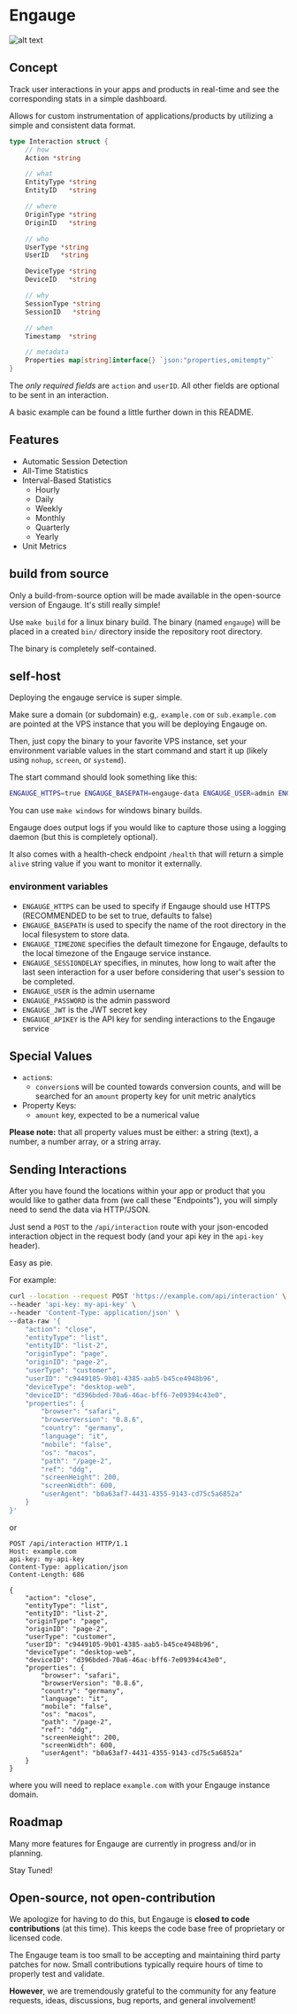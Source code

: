 # Engauge

![alt text](./.github/screenshot.png)

## Concept

Track user interactions in your apps and products in real-time and see the corresponding stats in a simple dashboard.

Allows for custom instrumentation of applications/products by utilizing a simple and consistent data format.

```go
type Interaction struct {
	// how
	Action *string

	// what
	EntityType *string
	EntityID   *string

	// where
	OriginType *string
	OriginID   *string

	// who
	UserType *string
	UserID   *string

	DeviceType *string
	DeviceID   *string

	// why
	SessionType *string
	SessionID   *string

	// when
	Timestamp  *string

	// metadata
	Properties map[string]interface{} `json:"properties,omitempty"`
}
```

The *only required fields* are `action` and `userID`. All other fields are optional to be sent in an interaction.

A basic example can be found a little further down in this README.

## Features

- Automatic Session Detection
- All-Time Statistics
- Interval-Based Statistics
  - Hourly
  - Daily
  - Weekly
  - Monthly
  - Quarterly
  - Yearly
- Unit Metrics

## build from source

Only a build-from-source option will be made available in the open-source version of Engauge. It's still really simple!

Use `make build` for a linux binary build. The binary (named `engauge`) will be placed in a created `bin/` directory inside the repository root directory.

The binary is completely self-contained.

## self-host

Deploying the engauge service is super simple.

Make sure a domain (or subdomain) e.g,. `example.com` or `sub.example.com` are pointed at the VPS instance that you will be deploying Engauge on.

Then, just copy the binary to your favorite VPS instance, set your environment variable values in the start command and start it up (likely using `nohup`, `screen`, or `systemd`).

The start command should look something like this:

```sh
ENGAUGE_HTTPS=true ENGAUGE_BASEPATH=engauge-data ENGAUGE_USER=admin ENGAUGE_PASSWORD=my-super-secret-admin-p@$$WorD! ENGAUGE_JWT=jwt-secret-key ENGAUGE_APIKEY=my-secret-api-key ./engauge
```

You can use `make windows` for windows binary builds.

Engauge does output logs if you would like to capture those using a logging daemon (but this is completely optional).

It also comes with a health-check endpoint `/health` that will return a simple `alive` string value if you want to monitor it externally.

### environment variables

- `ENGAUGE_HTTPS` can be used to specify if Engauge should use HTTPS (RECOMMENDED to be set to true, defaults to false)
- `ENGAUGE_BASEPATH` is used to specify the name of the root directory in the local filesystem to store data.
- `ENGAUGE_TIMEZONE` specifies the default timezone for Engauge, defaults to the local timezone of the Engauge service instance.
- `ENGAUGE_SESSIONDELAY` specifies, in minutes, how long to wait after the last seen interaction for a user before considering that user's session to be completed.
- `ENGAUGE_USER` is the admin username
- `ENGAUGE_PASSWORD` is the admin password
- `ENGAUGE_JWT` is the JWT secret key
- `ENGAUGE_APIKEY` is the API key for sending interactions to the Engauge service

## Special Values

- `action`s:
  - `conversion`s will be counted towards conversion counts, and will be searched for an `amount` property key for unit metric analytics
- Property Keys:
  - `amount` key, expected to be a numerical value

**Please note:** that all property values must be either: a string (text), a number, a number array, or a string array.

## Sending Interactions

After you have found the locations within your app or product that you would like to gather data from (we call these "Endpoints"), you will simply need to send the data via HTTP/JSON.

Just send a `POST` to the `/api/interaction` route with your json-encoded interaction object in the request body (and your api key in the `api-key` header).

Easy as pie.

For example:

```sh
curl --location --request POST 'https://example.com/api/interaction' \
--header 'api-key: my-api-key' \
--header 'Content-Type: application/json' \
--data-raw '{
    "action": "close",
    "entityType": "list",
    "entityID": "list-2",
    "originType": "page",
    "originID": "page-2",
    "userType": "customer",
    "userID": "c9449105-9b01-4385-aab5-b45ce4948b96",
    "deviceType": "desktop-web",
    "deviceID": "d396bded-70a6-46ac-bff6-7e09394c43e0",
    "properties": {
        "browser": "safari",
        "browserVersion": "0.8.6",
        "country": "germany",
        "language": "it",
        "mobile": "false",
        "os": "macos",
        "path": "/page-2",
        "ref": "ddg",
        "screenHeight": 200,
        "screenWidth": 600,
        "userAgent": "b0a63af7-4431-4355-9143-cd75c5a6852a"
    }
}'
```

or

```http
POST /api/interaction HTTP/1.1
Host: example.com
api-key: my-api-key
Content-Type: application/json
Content-Length: 686

{
    "action": "close",
    "entityType": "list",
    "entityID": "list-2",
    "originType": "page",
    "originID": "page-2",
    "userType": "customer",
    "userID": "c9449105-9b01-4385-aab5-b45ce4948b96",
    "deviceType": "desktop-web",
    "deviceID": "d396bded-70a6-46ac-bff6-7e09394c43e0",
    "properties": {
        "browser": "safari",
        "browserVersion": "0.8.6",
        "country": "germany",
        "language": "it",
        "mobile": "false",
        "os": "macos",
        "path": "/page-2",
        "ref": "ddg",
        "screenHeight": 200,
        "screenWidth": 600,
        "userAgent": "b0a63af7-4431-4355-9143-cd75c5a6852a"
    }
}
```

where you will need to replace `example.com` with your Engauge instance domain.

## Roadmap

Many more features for Engauge are currently in progress and/or in planning.

Stay Tuned!

## Open-source, not open-contribution

We apologize for having to do this, but Engauge is **closed to code contributions** (at this time). This keeps the code base free of proprietary or licensed code.

The Engauge team is too small to be accepting and maintaining third party patches for now. Small contributions typically require hours of time to properly test and validate.

**However**, we are tremendously grateful to the community for any feature requests, ideas, discussions, bug reports, and general involvement!
